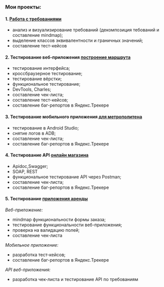 ### Мои проекты:

#### 1. [Работа с требованиями](./task1)

- анализ и визуализирование требований (декомпозиция тебований и составление mindmap);
- выделение классов эквивалентности и граничных значений;
- составление тест-кейсов 

#### 2. Тестирование веб-приложения [построение маршрута](./task2)

- тестирование интерфейса;
- кроссбраузерное тестирование;
- тестирование вёрстки;
- функциональное тестирование; 
- DevTools, Charles;
- составление чек-листа;
- составление тест-кейсов;
- составление баг-репортов в Яндекс.Трекере

#### 3. Тестирование мобильного приложения [для метрополитена](./task3)

- тестирование в Android Studio;
- cнятие логов в ADB; 
- составление чек-листа;
- составление баг-репортов в Яндекс.Трекере

#### 4. Тестирование API [онлайн магазина](./task4)

- Apidoc,Swagger;
- SOAP, REST
- функциональное тестирование API через Postman; 
- составление чек-листа;
- составление баг-репортов в Яндекс.Трекере

#### 5. Тестирование [приложения аренды](./task5)
_Веб-приложение:_
- mindmap функциональности формы заказа;
- тестирование функциональности веб-приложения;
- проверка на валидацию полей;
- составление чек-листа

_Мобильное приложение:_
- разработка тест-кейсов;
- составление баг-репортов в Яндекс.Трекере	

_API веб-приложения:_ 
- разработка чек-листа и тестирование API по требованиям
